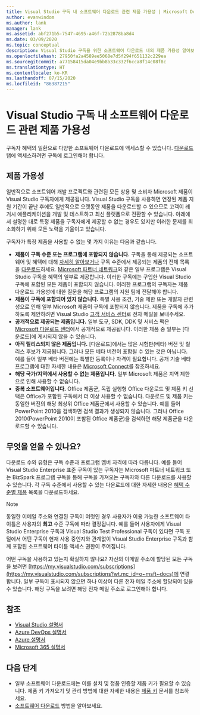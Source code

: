 ```yaml
---
title: Visual Studio 구독 내 소프트웨어 다운로드 관련 제품 가용성 | Microsoft Docs
author: evanwindom
ms.author: lank
manager: lank
ms.assetid: abf271b5-7547-4695-a46f-72b2878ba8d4
ms.date: 03/09/2020
ms.topic: conceptual
description: Visual Studio 구독을 위한 소프트웨어 다운로드 내의 제품 가용성 알아보기
ms.openlocfilehash: 27950fa2a4589ee5068e7d5f294f651132c229ea
ms.sourcegitcommit: a77158415da04e9bb8b33c332f6cca8f14c08f8c
ms.translationtype: HT
ms.contentlocale: ko-KR
ms.lasthandoff: 07/15/2020
ms.locfileid: "86387215"
---
```

# <a name="product-availability-for-software-downloads-in-visual-studio-subscriptions"></a>Visual Studio 구독 내 소프트웨어 다운로드 관련 제품 가용성
구독자 혜택의 일환으로 다양한 소프트웨어 다운로드에 액세스할 수 있습니다.
[다운로드](https://my.visualstudio.com/downloads?wt.mc_id=o~msft~docs) 탭에 액세스하려면 구독에 로그인해야 합니다.

## <a name="product-availability"></a>제품 가용성
일반적으로 소프트웨어 개발 프로젝트와 관련된 모든 상용 및 소비자 Microsoft 제품이 Visual Studio 구독자에게 제공됩니다. Visual Studio 구독을 사용하면 연장된 제품 지원 기간이 끝난 후에도 일반적으로 오랫동안 제품을 다운로드할 수 있으므로 고객이 레거시 애플리케이션을 개발 및 테스트하고 최신 플랫폼으로 전환할 수 있습니다. 아래에서 설명한 대로 특정 제품을 구독자에게 제공할 수 없는 경우도 있지만 이러한 문제를 최소화하기 위해 모든 노력을 기울이고 있습니다.

구독자가 특정 제품을 사용할 수 없는 몇 가지 이유는 다음과 같습니다.

- **제품이 구독 수준 또는 프로그램에 포함되지 않습니다.** 구독을 통해 제공되는 소프트웨어 및 혜택에 대해 [자세히 알아보거나](https://visualstudio.microsoft.com/vs/pricing/) 구독 수준에서 제공되는 제품의 전체 목록을 [다운로드](https://download.microsoft.com/download/1/5/4/15454442-CF17-47B9-A65D-DF84EF88511B/Products_by_Benefit_Level.xlsx)하세요. [Microsoft 파트너 네트워크](https://partner.microsoft.com/)와 같은 일부 프로그램은 Visual Studio 구독을 혜택의 일부로 제공합니다.  이러한 구독에는 구입한 Visual Studio 구독에 포함된 모든 제품이 포함되지 않습니다. 이러한 프로그램의 구독자는 제품 다운로드 가용성에 대한 질문을 해당 프로그램의 지원 팀에 전달해야 합니다.
- **제품이 구독에 포함되어 있지 않습니다.** 특별 사용 조건, 기술 제한 또는 개발자 관련성으로 인해 일부 Microsoft 제품이 구독에 포함되지 않습니다. 제품을 구독에 추가하도록 제안하려면 Visual Studio [고객 서비스 센터](https://visualstudio.microsoft.com/subscriptions/support/)로 전자 메일을 보내주세요.
- **공개적으로 제공되는 제품입니다.** 일부 도구, SDK, DDK 및 서비스 팩은 [Microsoft 다운로드 센터](https://www.microsoft.com/download)에서 공개적으로 제공됩니다. 이러한 제품 중 일부는 [다운로드]에 게시되지 않을 수 있습니다.
- **아직 릴리스되지 않은 제품입니다.**  [다운로드]에서는 많은 시험판(베타) 버전 및 릴리스 후보가 제공됩니다. 그러나 모든 베타 버전이 포함될 수 있는 것은 아닙니다. 예를 들어 일부 베타 버전에는 특별한 등록이나 자격이 필요합니다. 공개 기술 베타 프로그램에 대한 자세한 내용은 [Microsoft Connect](https://connect.microsoft.com/)를 참조하세요.
- **해당 국가/지역에서 사용할 수 없는 제품입니다.** 일부 Microsoft 제품은 지역 제한으로 인해 사용할 수 없습니다.
- **중복 소프트웨어입니다.** Office 제품군, 독립 실행형 Office 다운로드 및 제품 키 선택은 Office가 포함된 구독에서 더 이상 사용할 수 없습니다. 다운로드 및 제품 키는 동일한 버전의 해당 최상위 Office 제품군에서 사용할 수 있습니다.  예를 들어 PowerPoint 2010을 검색하면 검색 결과가 생성되지 않습니다.  그러나 Office 2010(PowerPoint 2010이 포함된 Office 제품군)을 검색하면 해당 제품군을 다운로드할 수 있습니다.

## <a name="what-do-i-get"></a>무엇을 얻을 수 있나요?
다운로드 수와 유형은 구독 수준과 프로그램 멤버 자격에 따라 다릅니다.  예를 들어 Visual Studio Enterprise 표준 구독이 있는 구독자는 Microsoft 파트너 네트워크 또는 BizSpark 프로그램 구독을 통해 구독을 가져오는 구독자와 다른 다운로드를 사용할 수 있습니다.  각 구독 수준에서 사용할 수 있는 다운로드에 대한 자세한 내용은 [혜택 수준별 제품](https://download.microsoft.com/download/1/5/4/15454442-CF17-47B9-A65D-DF84EF88511B/Visual_Studio_by_Subscription_Level.xlsx) 목록을 다운로드하세요.

> [!NOTE]
> 동일한 이메일 주소와 연결된 구독이 여럿인 경우 사용자가 이용 가능한 소프트웨어 타이틀은 사용자의 **최고** 수준 구독에 따라 결정됩니다.  예를 들어 사용자에게 Visual Studio Enterprise 구독과 Visual Studio Test Professional 구독이 있다면 구독 포털에서 어떤 구독이 현재 사용 중인지와 관계없이 Visual Studio Enterprise 구독과 함께 포함된 소프트웨어 타이틀 액세스 권한이 주어집니다. 

어떤 구독을 사용하고 있는지 확실하지 않나요?  자신의 이메일 주소에 할당된 모든 구독을 보려면 [https://my.visualstudio.com/subscriptions](https://my.visualstudio.com/subscriptions?wt.mc_id=o~msft~docs)에 연결합니다. 일부 구독이 표시되지 않으면 하나 이상이 다른 전자 메일 주소에 할당되어 있을 수 있습니다.  해당 구독을 보려면 해당 전자 메일 주소로 로그인해야 합니다.

## <a name="see-also"></a>참조
- [Visual Studio 설명서](https://docs.microsoft.com/visualstudio/)
- [Azure DevOps 설명서](https://docs.microsoft.com/azure/devops/)
- [Azure 설명서](https://docs.microsoft.com/azure/)
- [Microsoft 365 설명서](https://docs.microsoft.com/microsoft-365/)

## <a name="next-steps"></a>다음 단계
- 일부 소프트웨어 다운로드에는 이를 설치 및 정품 인증할 제품 키가 필요할 수 있습니다.  제품 키 가져오기 및 관리 방법에 대한 자세한 내용은 [제품 키](product-keys.md) 문서를 참조하세요. 
- [소프트웨어 다운로드](download-software.md) 방법을 알아보세요.